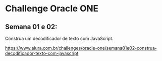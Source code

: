 # Challenge Oracle ONE

## Semana 01 e 02:
Construa um decodificador de texto com JavaScript.

https://www.alura.com.br/challenges/oracle-one/semana01e02-construa-decodificador-texto-com-javascript